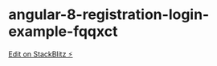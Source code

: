 # angular-8-registration-login-example-fqqxct

[Edit on StackBlitz ⚡️](https://stackblitz.com/edit/angular-8-registration-login-example-fqqxct)